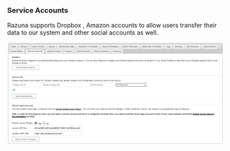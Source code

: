 ### Service Accounts

Razuna supports Dropbox , Amazon accounts to allow users transfer their data to our system and other social accounts as well.

![](img/admin_service_accounts12.jpg)
